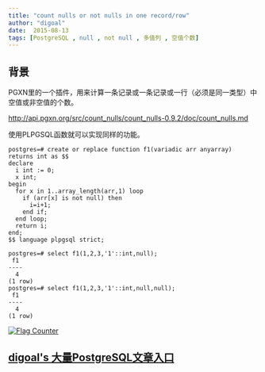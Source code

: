 ```yaml
---
title: "count nulls or not nulls in one record/row"
author: "digoal"
date:  2015-08-13
tags: [PostgreSQL , null , not null , 多值列 , 空值个数]
---
```

## 背景                           
PGXN里的一个插件，用来计算一条记录或一条记录或一行（必须是同一类型）中空值或非空值的个数。  
  
http://api.pgxn.org/src/count_nulls/count_nulls-0.9.2/doc/count_nulls.md  
  
使用PLPGSQL函数就可以实现同样的功能。  
  
```  
postgres=# create or replace function f1(variadic arr anyarray) returns int as $$  
declare   
  i int := 0;   
  x int;  
begin   
  for x in 1..array_length(arr,1) loop   
    if (arr[x] is not null) then  
      i=i+1;   
    end if;   
  end loop;   
  return i;  
end;  
$$ language plpgsql strict;  
  
postgres=# select f1(1,2,3,'1'::int,null);  
 f1   
----  
  4  
(1 row)  
postgres=# select f1(1,2,3,'1'::int,null,null);  
 f1   
----  
  4  
(1 row)  
```  
  
<a rel="nofollow" href="http://info.flagcounter.com/h9V1"  ><img src="http://s03.flagcounter.com/count/h9V1/bg_FFFFFF/txt_000000/border_CCCCCC/columns_2/maxflags_12/viewers_0/labels_0/pageviews_0/flags_0/"  alt="Flag Counter"  border="0"  ></a>  
  
  
  
  
  
  
## [digoal's 大量PostgreSQL文章入口](https://github.com/digoal/blog/blob/master/README.md "22709685feb7cab07d30f30387f0a9ae")
  
